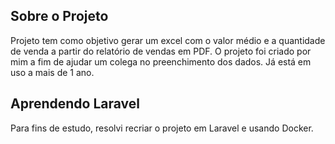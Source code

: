 ## Sobre o Projeto

Projeto tem como objetivo gerar um excel com o valor médio e a quantidade de venda a partir do relatório de vendas em PDF.
O projeto foi criado por mim a fim de ajudar um colega no preenchimento dos dados. Já está em uso a mais de 1 ano.

## Aprendendo Laravel

Para fins de estudo, resolvi recriar o projeto em Laravel e usando Docker.

